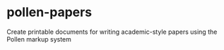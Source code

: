 pollen-papers
=============

Create printable documents for writing academic-style papers using the Pollen markup system
